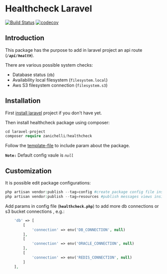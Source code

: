 # Healthcheck Laravel

[![Build Status](https://travis-ci.org/ZanichelliEditore/health-check.svg?branch=master)](https://travis-ci.org/ZanichelliEditore/health-check.svg?branch=master)
[![codecov](https://codecov.io/gh/ZanichelliEditore/health-check/branch/master/graph/badge.svg)](https://codecov.io/gh/ZanichelliEditore/health-check)


## Introduction

This package has the purpose to add in laravel project an api route (**_`/api/health`_**).

There are various possible system checks:

- Database status (`db`)
- Availability local filesystem (`filesystem.local`)
- Aws S3 filesystem connection (`filesystem.s3`)

## Installation

First [install laravel](https://laravel.com/docs/12.x) project if you don't have yet.

Then install healthcheck package using composer:

```php
cd laravel-project
composer require zanichelli/healthcheck
```

Follow the [template-file](template_env.md) to include param about the package.

**`Note:`** Default config vaule is _`null`_

## Customization

It is possible edit package configurations:

```php
php artisan vendor:publish --tag=config #create package config file inside own config folder
php artisan vendor:publish --tag=resources #publish messages views inside resources folder
```

Add params in config file (**`healthcheck.php`**) to add more db connections or s3 bucket connections , e.g.:

```php
    'db' => [
        [
            'connection' => env('DB_CONNECTION', null)
        ],
        [
            'connection' => env('ORACLE_CONNECTION', null)
        ],
        [
            'connection' => env('REDIS_CONNECTION', null)
        ]
    ],
```
